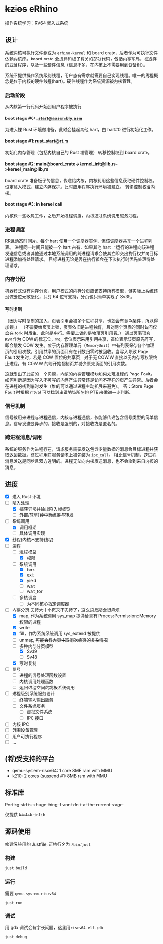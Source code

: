 # ~~kzios~~ eRhino

操作系统学习：RV64 嵌入式系统

## 设计

系统内核可执行文件组成为 `erhino-kernel` 和 board crate，后者作为可执行文件依赖内核库。board crate 会提供和板子有关的部分代码，包括内存布局，被选择的亚当程序，以及一些硬件信息（信息不多，在内核上不需要用到设备树）。

系统不提供操作系统级别线程，用户态有需求就需要自己实现线程。唯一的线程概念是位于内核的硬件线程(hart)。硬件线程作为系统资源被内核管理。

### 启动阶段

从内核第一行代码开始到用户程序被执行

#### boot stage #0: _start@assembly.asm

为进入裸 Rust 环境做准备，此时会挂起其他 hart，由 hart#0 进行初始化工作。

#### boot stage #1: rust_start@rt.rs

初始化内存管理（包括内核自己的 Rust 堆管理）
转移控制权到 board crate。

#### boot stage #2: main@board_crate->kernel_init@lib,rs->kernel_main@lib,rs

board crate 准备板子的信息，传递给内核，内核利用这些信息获取硬件控制权。
设定陷入模式，建立内存保护。此时应用程序执行环境被建立。
转移控制权给内核。

#### boot stage #3: in kernel call

内核做一些收尾工作，之后开始进程调度，内核通过系统调用服务进程。

### 进程调度

RR且动态时间片。每个 hart 使用一个调度器实例，但该调度器共享一个进程列表。
进程同一时间只能被一个 hart 占有，如果其他 hart 上运行的进程向该进程发送信息或者其他通过本地系统调用的跨进程请求会使其立即交出执行权并向目标进程添加待处理请求。
目标进程无论是否在执行都会在下次执行时优先处理待处理请求。

### 内存分配

机器模式没有内存分页，用户模式的内存分页应该支持所有模型，但实际上系统还没做去位元敏感化，只对 64 位有支持，分页也只简单实现了 Sv39。

#### 写时复制

（因为写时复制的加入，页表引用会被多个进程共享，也就会有竞争条件，所以得加锁。）
（不需要给页表上锁，页表依旧是进程独有，且对两个页表的同时访问仅会在 fork 时发生，此时是串行。需要上锁的是物理页引用表。）
通过页表项的 `RSW` 作为 COW 的标志位，`WR`，低位表示采用引用共享，高位表示该页原先可写，即会触发 COW 发生。位于内存管理单元（`MemoryUnit`）中有列表保存各个物理页的引用次数，引用共享的页面只有在计数归零时被回收。当写入导致 Page Fault 发生时，若是 COW 置位的共享页，对于无 COW.W 直接以无内存写权限终止进程，有 COW.W 的则开始复制页并减少原先页面的引用次数。

这就引出了此前的一个问题，内核的内存管理模块如何处理进程的 Page Fault。如何判断是因为写入不可写的内存产生异常还是访问不存在的页产生异常。后者会在进程的栈到底时发生（堆的可以通过进程主动扩展来避免）。
答：Store Page Fault 时根据 mtval 可以找到出错地址所在的 PTE 来做进一步判断。

### 信号机制

信号被用来进程与进程通信，内核与进程通信，仅能够传递包含信号类型的简单信息。信号发送是异步的，接收是强制的，对接收方是匿名的。

### 跨进程消息/调用

系统的服务作为进程存在，请求服务需要发送包含少量数据的消息给目标进程并获取返回数据。该过程用在服务请求上被包装为 `ipc_call`。
相比信号机制，跨进程消息发送是同步且双方透明的。进程无法向内核发送消息，也不会收到来自内核的消息。

## 进度

- [x] 进入 Rust 环境
- [ ] 陷入处理
  - [x] 捕获异常并输出陷入帧概览
  - [ ] 外部/软/时钟中断统筹与转发
- [ ] 系统调用
  - [x] 调用框架
  - [ ] 具体调用实现
- [x] ~~线程(内核不支持线程)~~
- [ ] 进程
  - [ ] 进程模型
    - [x] 权限
  - [ ] 系统调用
    - [x] fork
    - [x] exit
    - [x] yield
    - [ ] wait
    - [ ] wait_for
  - [ ] 多核调度
    - [ ] 为不同核心指定调度器
- [ ] 内存分页,~~支持大中小页~~又不支持了，这么搞后期会很麻烦
  - [x] map, 作为系统调用 sys_map 提供给具有 ProcessPermission::Memory 权限的进程
  - [x] write
  - [x] fill，作为系统系统调用 sys_extend 被提供
  - [ ] unmap, ~~可能会有大页中取消次级页的复杂情况~~
  - [ ] 多种内存分页模型
    - [x] Sv39
    - [ ] Sv48
  - [x] 写时复制
- [ ] 信号
  - [ ] 进程的信号处理函数设置
  - [ ] 内核调用处理函数
  - [ ] 返回进程空间的跳板系统调用
- [ ] 进程级别系统服务设计
  - [ ] 终端输入输出服务
  - [ ] 文件系统服务
    - [ ] 虚拟文件系统
    - [ ] IPC 接口
- [ ] 内核 IPC
- [ ] 外围设备管理
- [ ] 用户可执行程序
- [ ] ...

## (将)受支持的平台

- qemu-system-riscv64: 1 core 8MB ram with MMU
- k210: 2 cores (suspend #1) 8MB ram with MMU

## 标准库

~~Porting std is a huge thing, I wont do it at the current stage.~~

仅提供 ~~`kinlib`~~`rinlib`

## 源码使用

构建系统用的 Justfile, 可执行名为 `/bin/just`

### 构建

```sh
just build
```

### 运行

需要 `qemu-system-riscv64`

```sh
just run
```

### 调试

用 gdb 调试会有字长问题，这里用`riscv64-elf-gdb`

```sh
just debug
```
